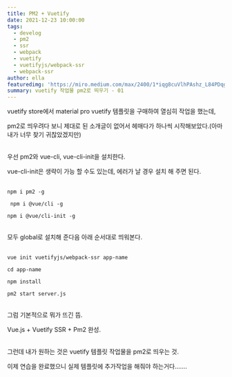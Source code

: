 ```yaml
---
title: PM2 + Vuetify
date: 2021-12-23 10:00:00
tags:
  - develog
  - pm2
  - ssr
  - webpack
  - vuetify
  - vuetifyjs/webpack-ssr
  - webpack-ssr
author: ella
featuredimg: 'https://miro.medium.com/max/2400/1*iqg8cuVlhPAshz_L84PDqg.png'
summary: vuetify 작업물 pm2로 띄우기 - 01
---
```


vuetify store에서 material pro vuetify 템플릿을 구매하여 열심히 작업을 했는데,

pm2로 띄우려다 보니 제대로 된 소개글이 없어서 헤매다가 하나씩 시작해보았다.(아마 내가 너무 찾기 귀찮았겠지만)
<br/>
<br/>

우선 pm2와 vue-cli, vue-cli-init을 설치한다.

vue-cli-init은 생략이 가능 할 수도 있는데, 에러가 날 경우 설치 해 주면 된다.
<br/>
<br/>

` npm i pm2 -g `

` npm i @vue/cli -g`

` npm i @vue/cli-init -g `
<br/>
<br/>

모두 global로 설치해 준다음 아래 순서대로 띄워본다.
<br/>
<br/>

` vue init vuetifyjs/webpack-ssr app-name `

` cd app-name `

` npm install `

` pm2 start server.js `
<br/>
<br/>

그럼 기본적으로 뭐가 뜨긴 뜸.

Vue.js + Vuetify SSR + Pm2 완성.
<br/>
<br/>

그런데 내가 원하는 것은 vuetify 템플릿 작업물을 pm2로 띄우는 것.

이제 연습을 완료했으니 실제 템플릿에 추가작업을 해줘야 하는거다.......